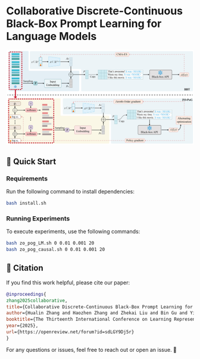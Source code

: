 # **Collaborative Discrete-Continuous Black-Box Prompt Learning for Language Models**  

![Overview](./asset/pic.jpg "Overview of BBT and ZO-PoG")  

## 🚀 Quick Start  

### **Requirements**  
Run the following command to install dependencies:  
```bash
bash install.sh
```  

### **Running Experiments**  
To execute experiments, use the following commands:  

```bash
bash zo_pog_LM.sh 0 0.01 0.001 20
bash zo_pog_causal.sh 0 0.01 0.001 20
```  

## 📌 Citation  

If you find this work helpful, please cite our paper:  

```bibtex
@inproceedings{
zhang2025collaborative,
title={Collaborative Discrete-Continuous Black-Box Prompt Learning for Language Models},
author={Hualin Zhang and Haozhen Zhang and Zhekai Liu and Bin Gu and Yi Chang},
booktitle={The Thirteenth International Conference on Learning Representations},
year={2025},
url={https://openreview.net/forum?id=sdLGY9Dj5r}
}
```  

For any questions or issues, feel free to reach out or open an issue. 🚀  
